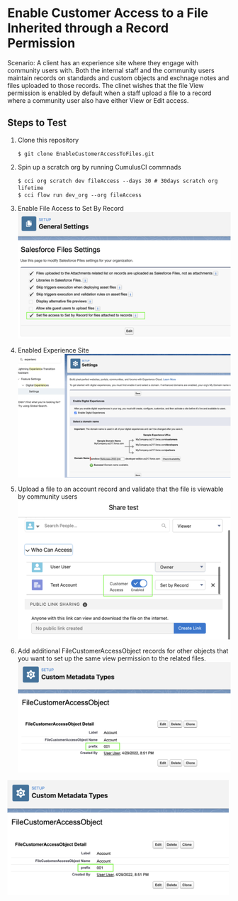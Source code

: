 # Enable Customer Access to a File Inherited through a Record Permission

Scenario: A client has an experience site where they engage with community users with. Both the internal staff and the community users maintain records on standards and custom objects and exchnage notes and files uploaded to those records. The clinet wishes that the file View permission is enabled by default when a staff upload a file to a record where a community user also have either View or Edit access.

## Steps to Test

1. Clone this repository
    ```shell
    $ git clone EnableCustomerAccessToFiles.git
    ```

2. Spin up a scratch org by running CumulusCI commnads
    ```shell
    $ cci org scratch dev fileAccess --days 30 # 30days scratch org lifetime
    $ cci flow run dev_org --org fileAccess
    ```
3. Enable File Access to Set By Record
![](assets/01_FileAccessToSetByRecord.png)

4. Enabled Experience Site
![](assets/02_EnableDigitalExperience.png)

5. Upload a file to an account record and validate that the file is viewable by community users
![](assets/03_CustomerAccessEnabled.png)

6. Add additional FileCustomerAccessObject records for other objects that you want to set up the same view permission to the related files.
![](assets/04_FileCudstomerAccessObject.png)
<img src="assets/04_FileCudstomerAccessObject.png" width="500">
